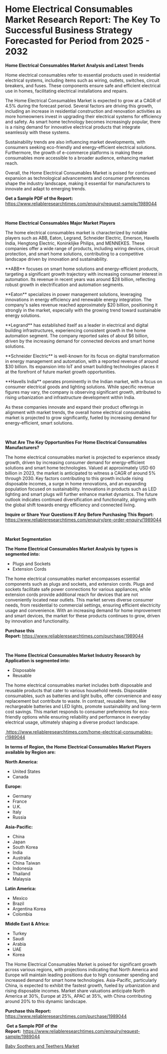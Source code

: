 <p><h1>Home Electrical Consumables Market Research Report: The Key To Successful Business Strategy Forecasted for Period from 2025 - 2032</h1></p><p><strong>Home Electrical Consumables Market Analysis and Latest Trends</strong></p>
<p><p>Home electrical consumables refer to essential products used in residential electrical systems, including items such as wiring, outlets, switches, circuit breakers, and fuses. These components ensure safe and efficient electrical use in homes, facilitating electrical installations and repairs.</p><p>The Home Electrical Consumables Market is expected to grow at a CAGR of 4.5% during the forecast period. Several factors are driving this growth, including an increase in residential construction and renovation activities as more homeowners invest in upgrading their electrical systems for efficiency and safety. As smart home technology becomes increasingly popular, there is a rising demand for innovative electrical products that integrate seamlessly with these systems.</p><p>Sustainability trends are also influencing market developments, with consumers seeking eco-friendly and energy-efficient electrical solutions. Furthermore, the growth of e-commerce platforms is making these consumables more accessible to a broader audience, enhancing market reach.</p><p>Overall, the Home Electrical Consumables Market is poised for continued expansion as technological advancements and consumer preferences shape the industry landscape, making it essential for manufacturers to innovate and adapt to emerging trends.</p></p>
<p><strong>Get a Sample PDF of the Report:&nbsp;</strong> <a href="https://www.reliableresearchtimes.com/enquiry/request-sample/1989044?utm_campaign=3061&utm_medium=2&utm_source=Github&utm_content=ia&utm_term=06042025&utm_id=home-electrical-consumables">https://www.reliableresearchtimes.com/enquiry/request-sample/1989044</a></p>
<p>&nbsp;</p>
<p><strong>Home Electrical Consumables Major Market Players</strong></p>
<p><p>The home electrical consumables market is characterized by notable players such as ABB, Eaton, Legrand, Schneider Electric, Emerson, Havells India, Hengtong Electric, Koninklijke Philips, and MENNEKES. These companies offer a wide range of products, including wiring devices, circuit protection, and smart home solutions, contributing to a competitive landscape driven by innovation and sustainability.</p><p>**ABB** focuses on smart home solutions and energy-efficient products, targeting a significant growth trajectory with increasing consumer interest in automation. Its revenue in recent years was around $28 billion, reflecting robust growth in electrification and automation segments.</p><p>**Eaton** specializes in power management solutions, leveraging innovations in energy efficiency and renewable energy integration. The company's sales revenue reached approximately $20 billion, positioning it strongly in the market, especially with the growing trend toward sustainable energy solutions.</p><p>**Legrand** has established itself as a leader in electrical and digital building infrastructures, experiencing consistent growth in the home automation segment. The company reported sales of about $6 billion, driven by the increasing demand for connected devices and smart home solutions.</p><p>**Schneider Electric** is well-known for its focus on digital transformation in energy management and automation, with a reported revenue of around $30 billion. Its expansion into IoT and smart building technologies places it at the forefront of future market growth opportunities.</p><p>**Havells India** operates prominently in the Indian market, with a focus on consumer electrical goods and lighting solutions. While specific revenue figures may vary, the company is observing significant growth, attributed to rising urbanization and infrastructure development within India.</p><p>As these companies innovate and expand their product offerings in alignment with market trends, the overall home electrical consumables market is projected to grow significantly, fueled by increasing demand for energy-efficient, smart solutions.</p></p>
<p>&nbsp;</p>
<p><strong>What Are The Key Opportunities For Home Electrical Consumables Manufacturers?</strong></p>
<p><p>The home electrical consumables market is projected to experience steady growth, driven by increasing consumer demand for energy-efficient solutions and smart home technologies. Valued at approximately USD 60 billion in 2023, the market is anticipated to witness a CAGR of around 5% through 2030. Key factors contributing to this growth include rising disposable incomes, a surge in home renovations, and an expanding population focused on sustainability. Innovations in products such as LED lighting and smart plugs will further enhance market dynamics. The future outlook indicates continued diversification and functionality, aligning with the global shift towards energy efficiency and connected living.</p></p>
<p><strong>Inquire or Share Your Questions If Any Before Purchasing This Report:</strong> <a href="https://www.reliableresearchtimes.com/enquiry/pre-order-enquiry/1989044?utm_campaign=3061&utm_medium=2&utm_source=Github&utm_content=ia&utm_term=06042025&utm_id=home-electrical-consumables">https://www.reliableresearchtimes.com/enquiry/pre-order-enquiry/1989044</a></p>
<p>&nbsp;</p>
<p><strong>Market Segmentation</strong></p>
<p><strong>The Home Electrical Consumables Market Analysis by types is segmented into:</strong></p>
<p><ul><li>Plugs and Sockets</li><li>Extension Cords</li></ul></p>
<p><p>The home electrical consumables market encompasses essential components such as plugs and sockets, and extension cords. Plugs and sockets facilitate safe power connections for various appliances, while extension cords provide additional reach for devices that are not conveniently located near outlets. This market serves diverse consumer needs, from residential to commercial settings, ensuring efficient electricity usage and convenience. With an increasing demand for home improvement and smart devices, the market for these products continues to grow, driven by innovation and functionality.</p></p>
<p><strong>Purchase this Report:&nbsp;</strong><a href="https://www.reliableresearchtimes.com/purchase/1989044?utm_campaign=3061&utm_medium=2&utm_source=Github&utm_content=ia&utm_term=06042025&utm_id=home-electrical-consumables">https://www.reliableresearchtimes.com/purchase/1989044</a></p>
<p>&nbsp;</p>
<p><strong>The Home Electrical Consumables Market Industry Research by Application is segmented into:</strong></p>
<p><ul><li>Disposable</li><li>Reusable</li></ul></p>
<p><p>The home electrical consumables market includes both disposable and reusable products that cater to various household needs. Disposable consumables, such as batteries and light bulbs, offer convenience and easy replacement but contribute to waste. In contrast, reusable items, like rechargeable batteries and LED lights, promote sustainability and long-term cost savings. This market responds to consumer preferences for eco-friendly options while ensuring reliability and performance in everyday electrical usage, ultimately shaping a diverse product landscape.</p></p>
<p><a href="https://www.reliableresearchtimes.com/home-electrical-consumables-r1989044?utm_campaign=3061&utm_medium=2&utm_source=Github&utm_content=ia&utm_term=06042025&utm_id=home-electrical-consumables">&nbsp;https://www.reliableresearchtimes.com/home-electrical-consumables-r1989044</a></p>
<p><strong>In terms of Region, the Home Electrical Consumables Market Players available by Region are:</strong></p>
<p>
    <p> <strong> North America: </strong>
        <ul>
            <li>United States</li>
            <li>Canada</li>
        </ul>
        </p> 
    <p> <strong> Europe: </strong>
        <ul>
            <li>Germany</li>
            <li>France</li>
            <li>U.K.</li>
            <li>Italy</li>
            <li>Russia</li>
        </ul>
        </p> 
    <p> <strong> Asia-Pacific: </strong>
        <ul>
            <li>China</li>
            <li>Japan</li>
            <li>South Korea</li>
            <li>India</li>
            <li>Australia</li>
            <li>China Taiwan</li>
            <li>Indonesia</li>
            <li>Thailand</li>
            <li>Malaysia</li>
        </ul>
        </p> 
    <p> <strong> Latin America: </strong>
        <ul>
            <li>Mexico</li>
            <li>Brazil</li>
            <li>Argentina Korea</li>
            <li>Colombia</li>
        </ul>
        </p> 
    <p> <strong> Middle East & Africa: </strong>
        <ul>
            <li>Turkey</li>
            <li>Saudi</li>
            <li>Arabia</li>
            <li>UAE</li>
            <li>Korea</li>
        </ul>
    </p>
    </p>
<p><p>The Home Electrical Consumables Market is poised for significant growth across various regions, with projections indicating that North America and Europe will maintain leading positions due to high consumer spending and increased demand for smart home technologies. Asia-Pacific, particularly China, is expected to exhibit the fastest growth, fueled by urbanization and rising disposable incomes. Market share valuations anticipate North America at 30%, Europe at 25%, APAC at 35%, with China contributing around 20% to this dynamic landscape.</p></p>
<p><strong>Purchase this Report: </strong><a href="https://www.reliableresearchtimes.com/purchase/1989044?utm_campaign=3061&utm_medium=2&utm_source=Github&utm_content=ia&utm_term=06042025&utm_id=home-electrical-consumables">https://www.reliableresearchtimes.com/purchase/1989044</a></p>
<p>&nbsp;<strong>Get a Sample PDF of the Report:&nbsp;&nbsp;</strong><a href="https://www.reliableresearchtimes.com/enquiry/request-sample/1989044?utm_campaign=3061&utm_medium=2&utm_source=Github&utm_content=ia&utm_term=06042025&utm_id=home-electrical-consumables">https://www.reliableresearchtimes.com/enquiry/request-sample/1989044</a></p>
<p><strong></strong></p>
<p><p><a href="https://github.com/voigttyagi/Market-Research-Report-List-1/blob/main/baby-soothers-and-teethers-market.md?utm_campaign=3061&utm_medium=2&utm_source=Github&utm_content=ia&utm_term=06042025&utm_id=home-electrical-consumables">Baby Soothers and Teethers Market</a></p></p>